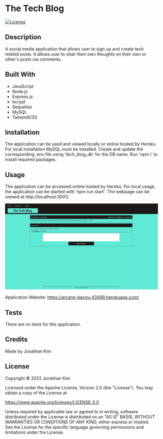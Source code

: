 # The Tech Blog
[![License](https://img.shields.io/badge/License-Apache_2.0-blue.svg)](https://opensource.org/licenses/Apache-2.0)

## Description
A social media application that allows user to sign up and create tech related posts. It allows user to shair their own thoughts on their own or other's posts via comments.

## Built With
* JavaScript
* Node.js
* Express.js
* bcrypt
* Sequelize
* MySQL
* TailwindCSS

## Installation
The application can be used and viewed locally or online hosted by Heroku. For local installation MySQL must be installed. Create and update the corresponding .env file using 'tech_blog_db' for the DB name. Run 'npm i' to install required packages.

## Usage
The application can be accessed online hosted by Heroku. For local usage, the application can be started with 'npm run start'. The webpage can be viewed at http://localhost:3001/.

![Application Screenshot](./assets/images/application-screenshot.jpg?raw=tru "Application Screenshot")

Application Website: https://arcane-bayou-43499.herokuapp.com/

## Tests
There are no tests for this application.

## Credits
Made by Jonathan Kim

## License
Copyright &copy; 2022 Jonathan Kim

Licensed under the Apache License, Version 2.0 (the "License"). You may obtain a copy of the License at

https://www.apache.org/licenses/LICENSE-2.0

Unless required by applicable law or agreed to in writing, software distributed under the License is distributed on an "AS IS" BASIS, WITHOUT WARRANTIES OR CONDITIONS OF ANY KIND, either express or implied. See the License for the specific language governing permissions and limitations under the License.